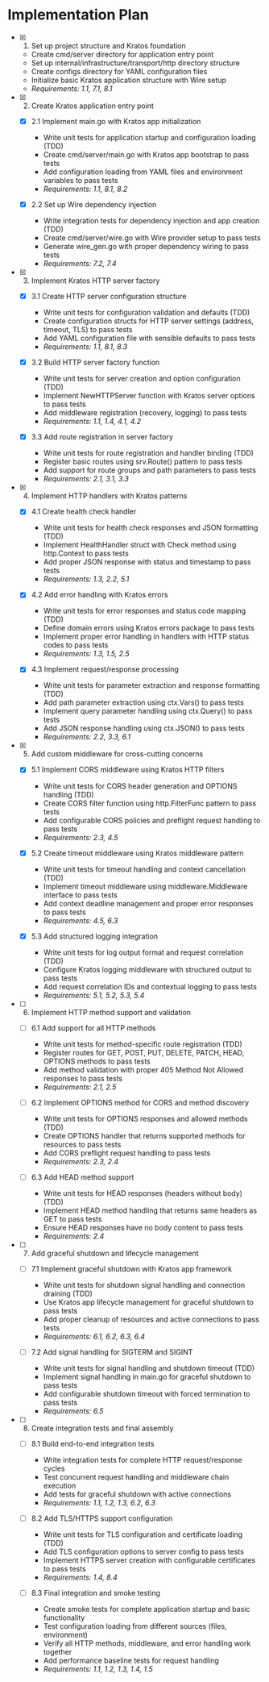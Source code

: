 # Implementation Plan

- [x] 1. Set up project structure and Kratos foundation
  - Create cmd/server directory for application entry point
  - Set up internal/infrastructure/transport/http directory structure
  - Create configs directory for YAML configuration files
  - Initialize basic Kratos application structure with Wire setup
  - _Requirements: 1.1, 7.1, 8.1_

- [x] 2. Create Kratos application entry point
  - [x] 2.1 Implement main.go with Kratos app initialization
    - Write unit tests for application startup and configuration loading (TDD)
    - Create cmd/server/main.go with Kratos app bootstrap to pass tests
    - Add configuration loading from YAML files and environment variables to pass tests
    - _Requirements: 1.1, 8.1, 8.2_

  - [x] 2.2 Set up Wire dependency injection
    - Write integration tests for dependency injection and app creation (TDD)
    - Create cmd/server/wire.go with Wire provider setup to pass tests
    - Generate wire_gen.go with proper dependency wiring to pass tests
    - _Requirements: 7.2, 7.4_

- [x] 3. Implement Kratos HTTP server factory
  - [x] 3.1 Create HTTP server configuration structure
    - Write unit tests for configuration validation and defaults (TDD)
    - Create configuration structs for HTTP server settings (address, timeout, TLS) to pass tests
    - Add YAML configuration file with sensible defaults to pass tests
    - _Requirements: 1.1, 8.1, 8.3_

  - [x] 3.2 Build HTTP server factory function
    - Write unit tests for server creation and option configuration (TDD)
    - Implement NewHTTPServer function with Kratos server options to pass tests
    - Add middleware registration (recovery, logging) to pass tests
    - _Requirements: 1.1, 1.4, 4.1, 4.2_

  - [x] 3.3 Add route registration in server factory
    - Write unit tests for route registration and handler binding (TDD)
    - Register basic routes using srv.Route() pattern to pass tests
    - Add support for route groups and path parameters to pass tests
    - _Requirements: 2.1, 3.1, 3.3_

- [x] 4. Implement HTTP handlers with Kratos patterns
  - [x] 4.1 Create health check handler
    - Write unit tests for health check responses and JSON formatting (TDD)
    - Implement HealthHandler struct with Check method using http.Context to pass tests
    - Add proper JSON response with status and timestamp to pass tests
    - _Requirements: 1.3, 2.2, 5.1_

  - [x] 4.2 Add error handling with Kratos errors
    - Write unit tests for error responses and status code mapping (TDD)
    - Define domain errors using Kratos errors package to pass tests
    - Implement proper error handling in handlers with HTTP status codes to pass tests
    - _Requirements: 1.3, 1.5, 2.5_

  - [x] 4.3 Implement request/response processing
    - Write unit tests for parameter extraction and response formatting (TDD)
    - Add path parameter extraction using ctx.Vars() to pass tests
    - Implement query parameter handling using ctx.Query() to pass tests
    - Add JSON response handling using ctx.JSON() to pass tests
    - _Requirements: 2.2, 3.3, 6.1_

- [x] 5. Add custom middleware for cross-cutting concerns
  - [x] 5.1 Implement CORS middleware using Kratos HTTP filters
    - Write unit tests for CORS header generation and OPTIONS handling (TDD)
    - Create CORS filter function using http.FilterFunc pattern to pass tests
    - Add configurable CORS policies and preflight request handling to pass tests
    - _Requirements: 2.3, 4.5_

  - [x] 5.2 Create timeout middleware using Kratos middleware pattern
    - Write unit tests for timeout handling and context cancellation (TDD)
    - Implement timeout middleware using middleware.Middleware interface to pass tests
    - Add context deadline management and proper error responses to pass tests
    - _Requirements: 4.5, 6.3_

  - [x] 5.3 Add structured logging integration
    - Write unit tests for log output format and request correlation (TDD)
    - Configure Kratos logging middleware with structured output to pass tests
    - Add request correlation IDs and contextual logging to pass tests
    - _Requirements: 5.1, 5.2, 5.3, 5.4_

- [ ] 6. Implement HTTP method support and validation
  - [ ] 6.1 Add support for all HTTP methods
    - Write unit tests for method-specific route registration (TDD)
    - Register routes for GET, POST, PUT, DELETE, PATCH, HEAD, OPTIONS methods to pass tests
    - Add method validation with proper 405 Method Not Allowed responses to pass tests
    - _Requirements: 2.1, 2.5_

  - [ ] 6.2 Implement OPTIONS method for CORS and method discovery
    - Write unit tests for OPTIONS responses and allowed methods (TDD)
    - Create OPTIONS handler that returns supported methods for resources to pass tests
    - Add CORS preflight request handling to pass tests
    - _Requirements: 2.3, 2.4_

  - [ ] 6.3 Add HEAD method support
    - Write unit tests for HEAD responses (headers without body) (TDD)
    - Implement HEAD method handling that returns same headers as GET to pass tests
    - Ensure HEAD responses have no body content to pass tests
    - _Requirements: 2.4_

- [ ] 7. Add graceful shutdown and lifecycle management
  - [ ] 7.1 Implement graceful shutdown with Kratos app framework
    - Write unit tests for shutdown signal handling and connection draining (TDD)
    - Use Kratos app lifecycle management for graceful shutdown to pass tests
    - Add proper cleanup of resources and active connections to pass tests
    - _Requirements: 6.1, 6.2, 6.3, 6.4_

  - [ ] 7.2 Add signal handling for SIGTERM and SIGINT
    - Write unit tests for signal handling and shutdown timeout (TDD)
    - Implement signal handling in main.go for graceful shutdown to pass tests
    - Add configurable shutdown timeout with forced termination to pass tests
    - _Requirements: 6.5_

- [ ] 8. Create integration tests and final assembly
  - [ ] 8.1 Build end-to-end integration tests
    - Write integration tests for complete HTTP request/response cycles
    - Test concurrent request handling and middleware chain execution
    - Add tests for graceful shutdown with active connections
    - _Requirements: 1.1, 1.2, 1.3, 6.2, 6.3_

  - [ ] 8.2 Add TLS/HTTPS support configuration
    - Write unit tests for TLS configuration and certificate loading (TDD)
    - Add TLS configuration options to server config to pass tests
    - Implement HTTPS server creation with configurable certificates to pass tests
    - _Requirements: 1.4, 8.4_

  - [ ] 8.3 Final integration and smoke testing
    - Create smoke tests for complete application startup and basic functionality
    - Test configuration loading from different sources (files, environment)
    - Verify all HTTP methods, middleware, and error handling work together
    - Add performance baseline tests for request handling
    - _Requirements: 1.1, 1.2, 1.3, 1.4, 1.5_